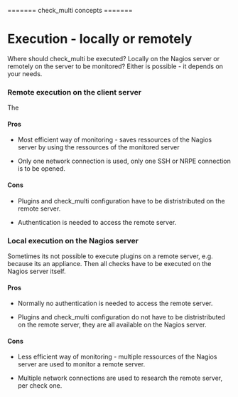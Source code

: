======= check_multi concepts =======
#  Execution - locally or remotely 

Where should check_multi be executed? Locally on the Nagios server or remotely on the server to be monitored?
Either is possible - it depends on your needs.

### Remote execution on the client server

The 
#### Pros

*  Most efficient way of monitoring - saves ressources of the Nagios server by using the ressources of the monitored server

*  Only one network connection is used, only one SSH or NRPE connection is to be opened.
#### Cons

*  Plugins and check_multi configuration have to be distristributed on the remote server.

*  Authentication is needed to access the remote server.

### Local execution on the Nagios server

Sometimes its not possible to execute plugins on a remote server, e.g. because its an appliance. Then all checks have to be executed on the Nagios server itself.  

#### Pros

*  Normally no authentication is needed to access the remote server.

*  Plugins and check_multi configuration do not have to be distristributed on the remote server, they are all available on the Nagios server.
#### Cons

*  Less efficient way of monitoring - multiple ressources of the Nagios server are used to monitor a remote server. 

*  Multiple network connections are used to research the remote server, per check one.

